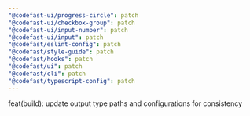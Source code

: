 ```yaml
---
"@codefast-ui/progress-circle": patch
"@codefast-ui/checkbox-group": patch
"@codefast-ui/input-number": patch
"@codefast-ui/input": patch
"@codefast/eslint-config": patch
"@codefast/style-guide": patch
"@codefast/hooks": patch
"@codefast/ui": patch
"@codefast/cli": patch
"@codefast/typescript-config": patch
---
```


feat(build): update output type paths and configurations for consistency
